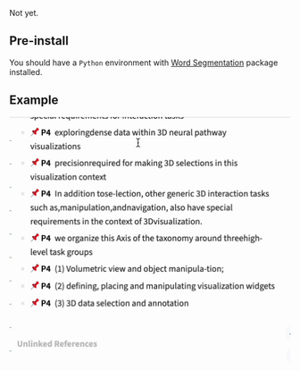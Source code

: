 Not yet.

## Pre-install

You should have a `Python` environment with [Word Segmentation](https://grantjenks.com/docs/wordsegment/) package installed.

## Example

![Usage Example](./example.gif)
